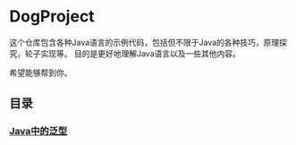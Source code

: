 # DogProject
这个仓库包含各种Java语言的示例代码，包括但不限于Java的各种技巧，原理探究，轮子实现等。
目的是更好地理解Java语言以及一些其他内容。

希望能够帮到你。

## 目录
### [Java中的泛型](https://www.youtube.com/@CodingWithJohn)

